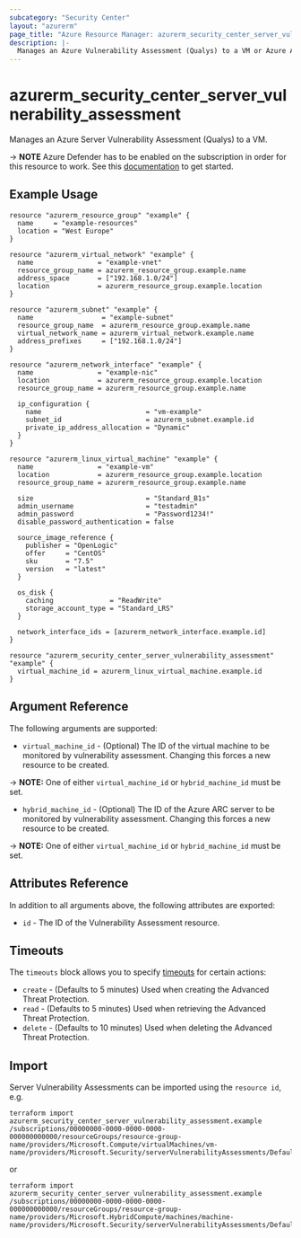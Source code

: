 ```yaml
---
subcategory: "Security Center"
layout: "azurerm"
page_title: "Azure Resource Manager: azurerm_security_center_server_vulnerability_assessment"
description: |-
  Manages an Azure Vulnerability Assessment (Qualys) to a VM or Azure ARC server.
---
```


# azurerm_security_center_server_vulnerability_assessment

Manages an Azure Server Vulnerability Assessment (Qualys) to a VM.

-> **NOTE** Azure Defender has to be enabled on the subscription in order for this resource to work.
See this [documentation](https://docs.microsoft.com/en-us/azure/security-center/security-center-get-started) to get started.

## Example Usage

```hcl
resource "azurerm_resource_group" "example" {
  name     = "example-resources"
  location = "West Europe"
}

resource "azurerm_virtual_network" "example" {
  name                = "example-vnet"
  resource_group_name = azurerm_resource_group.example.name
  address_space       = ["192.168.1.0/24"]
  location            = azurerm_resource_group.example.location
}

resource "azurerm_subnet" "example" {
  name                 = "example-subnet"
  resource_group_name  = azurerm_resource_group.example.name
  virtual_network_name = azurerm_virtual_network.example.name
  address_prefixes     = ["192.168.1.0/24"]
}

resource "azurerm_network_interface" "example" {
  name                = "example-nic"
  location            = azurerm_resource_group.example.location
  resource_group_name = azurerm_resource_group.example.name

  ip_configuration {
    name                          = "vm-example"
    subnet_id                     = azurerm_subnet.example.id
    private_ip_address_allocation = "Dynamic"
  }
}

resource "azurerm_linux_virtual_machine" "example" {
  name                = "example-vm"
  location            = azurerm_resource_group.example.location
  resource_group_name = azurerm_resource_group.example.name

  size                            = "Standard_B1s"
  admin_username                  = "testadmin"
  admin_password                  = "Password1234!"
  disable_password_authentication = false

  source_image_reference {
    publisher = "OpenLogic"
    offer     = "CentOS"
    sku       = "7.5"
    version   = "latest"
  }

  os_disk {
    caching              = "ReadWrite"
    storage_account_type = "Standard_LRS"
  }

  network_interface_ids = [azurerm_network_interface.example.id]
}

resource "azurerm_security_center_server_vulnerability_assessment" "example" {
  virtual_machine_id = azurerm_linux_virtual_machine.example.id
}
```

## Argument Reference

The following arguments are supported:

* `virtual_machine_id` - (Optional) The ID of the virtual machine to be monitored by vulnerability assessment. Changing this forces a new resource to be created.
  
-> **NOTE:** One of either `virtual_machine_id` or `hybrid_machine_id` must be set.

* `hybrid_machine_id` - (Optional) The ID of the Azure ARC server to be monitored by vulnerability assessment. Changing this forces a new resource to be created.
  
-> **NOTE:** One of either `virtual_machine_id` or `hybrid_machine_id` must be set.

## Attributes Reference

In addition to all arguments above, the following attributes are exported:

* `id` - The ID of the Vulnerability Assessment resource.

## Timeouts

The `timeouts` block allows you to specify [timeouts](https://www.terraform.io/docs/configuration/resources.html#timeouts) for certain actions:

* `create` - (Defaults to 5 minutes) Used when creating the Advanced Threat Protection.
* `read` - (Defaults to 5 minutes) Used when retrieving the Advanced Threat Protection.
* `delete` - (Defaults to 10 minutes) Used when deleting the Advanced Threat Protection.

## Import

Server Vulnerability Assessments can be imported using the `resource id`, e.g.

```shell
terraform import azurerm_security_center_server_vulnerability_assessment.example /subscriptions/00000000-0000-0000-0000-000000000000/resourceGroups/resource-group-name/providers/Microsoft.Compute/virtualMachines/vm-name/providers/Microsoft.Security/serverVulnerabilityAssessments/Default
```
or
```shell
terraform import azurerm_security_center_server_vulnerability_assessment.example /subscriptions/00000000-0000-0000-0000-000000000000/resourceGroups/resource-group-name/providers/Microsoft.HybridCompute/machines/machine-name/providers/Microsoft.Security/serverVulnerabilityAssessments/Default
```
